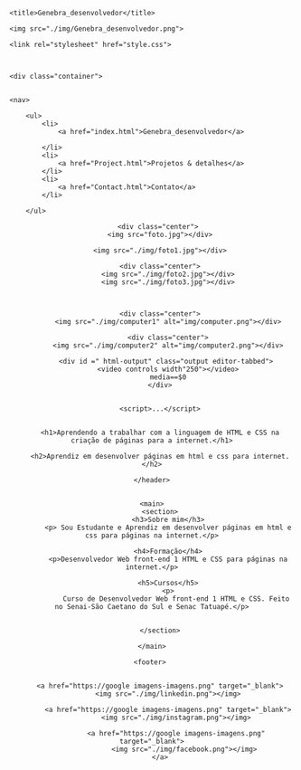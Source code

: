 <!DOCTYPE html>
<html lang="pt-br">

<head>
    <meta charset="UTF-8">
    <meta name="viewport" content="width=device-width, initial-scale=1.0">
    <meta http-equiv="X-UA-compatible" content="google.com>
    <meta name="description" content="Aprendiz em desenvolver páginas para internet em HTML e CSS. Com idéias criativas para o seu negócio em desenvolvimento">
    <meta name="keywords" content="doctype, html, css, class, meta, menu, lang, pt-br, name, section, article, aside,  head, header, title, body, footer, nav, link, tag, elementos, image, figure,hgroup, audio e video, time, input, area, li, ul, ol, button, testarea, a, target, start, charset, autofocus, href, rel...">

    <title>Genebra_desenvolvedor</title>

    <img src="./img/Genebra_desenvolvedor.png"> 

    <link rel="stylesheet" href="style.css">

    
    
    <div class="container">
         

    <nav>
    
        <ul>
            <li>
                <a href="index.html">Genebra_desenvolvedor</a>
                
            </li>
            <li>
                <a href="Project.html">Projetos & detalhes</a>
            </li>
            <li>
                <a href="Contact.html">Contato</a>
            </li>

        </ul>
</nav>
    <header>

       <div class="center">
        <img src="foto.jpg"></div>
        
        <img src="./img/foto1.jpg"></div>

        <div class="center">
            <img src="./img/foto2.jpg"></div>
            <img src="./img/foto3.jpg"></div>



        <div class="center">
            <img src="./img/computer1" alt="img/computer.png"></div>
        
            <div class="center">
            <img src="./img/computer2" alt="img/computer2.png"></div>
         
           <div id =" html-output" class="output editor-tabbed">
            <video controls width"250"></video>
            media==$0
        </div>
        
        
        <script>...</script>


        <h1>Aprendendo a trabalhar com a linguagem de HTML e CSS na criação de páginas para a internet.</h1>

        <h2>Aprendiz em desenvolver páginas em html e css para internet.</h2>
    
    </header>


    <main>
        <section>
            <h3>Sobre mim</h3>
            <p> Sou Estudante e Aprendiz em desenvolver páginas em html e css para páginas na internet.</p>
            
            <h4>Formação</h4>
            <p>Desenvolvedor Web front-end 1 HTML e CSS para páginas na internet.</p>
            
            <h5>Cursos</h5>
            <p>
                Curso de Desenvolvedor Web front-end 1 HTML e CSS. Feito no Senai-São Caetano do Sul e Senac Tatuapé.</p>
              

        </section>
    
    </main>
    
    <footer> 
        
        
        <a href="https://google imagens-imagens.png" target="_blank">
            <img src="./img/linkedin.png"></img>
        
            <a href="https://google imagens-imagens.png" target="_blank">
                <img src="./img/instagram.png"></img>
        
                <a href="https://google imagens-imagens.png" target="_blank">
                    <img src="./img/facebook.png"></img>
        </a>

</footer>

</body>
</html>    





